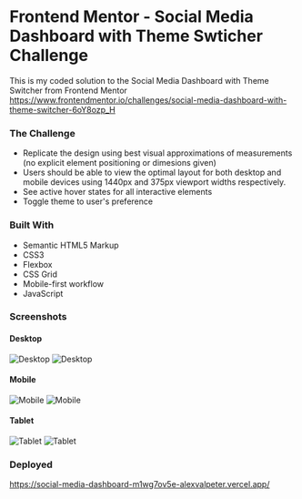# Frontend Mentor - Social Media Dashboard with Theme Swticher Challenge

This is my coded solution to the Social Media Dashboard with Theme Switcher from Frontend Mentor
https://www.frontendmentor.io/challenges/social-media-dashboard-with-theme-switcher-6oY8ozp_H


### The Challenge
- Replicate the design using best visual approximations of measurements (no explicit element positioning or dimesions given) 
- Users should be able to view the optimal layout for both desktop and mobile devices using 1440px and 375px viewport widths respectively.
- See active hover states for all interactive elements
- Toggle theme to user's preference 


### Built With
- Semantic HTML5 Markup
- CSS3
- Flexbox
- CSS Grid
- Mobile-first workflow
- JavaScript


### Screenshots 

#### Desktop
![Desktop](./Screenshots/social-dashboard-light.png)
![Desktop](./Screenshots/social-dashboard-dark.png)

#### Mobile
![Mobile](./Screenshots/social-dashboard-mobile-light.png) ![Mobile](./Screenshots/social-dashboard-mobile-dark.png)

#### Tablet 
![Tablet](./Screenshots/social-dashboard-tablet-light.png)
![Tablet](./Screenshots/social-dashboard-tablet-dark.png)

### Deployed
https://social-media-dashboard-m1wg7ov5e-alexvalpeter.vercel.app/
